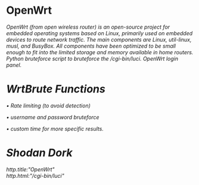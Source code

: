 <h1>OpenWrt</h1>
<em><p>OpenWrt (from open wireless router) is an open-source project for embedded operating systems based on Linux, primarily used on embedded devices to route network traffic. The main components are Linux, util-linux, musl, and BusyBox. All components have been optimized to be small enough to fit into the limited storage and memory available in home routers. Python bruteforce script to bruteforce the /cgi-bin/luci. OpenWrt login panel.</p><em>
<h1>WrtBrute Functions</h1>
<p>• Rate limiting (to avoid detection)</p>
<p>• username and password bruteforce</p>
<p>• custom time for more specific results.</p>

<h1>Shodan Dork</h1>
http.title:"OpenWrt" <br>
http.html:"/cgi-bin/luci" 
